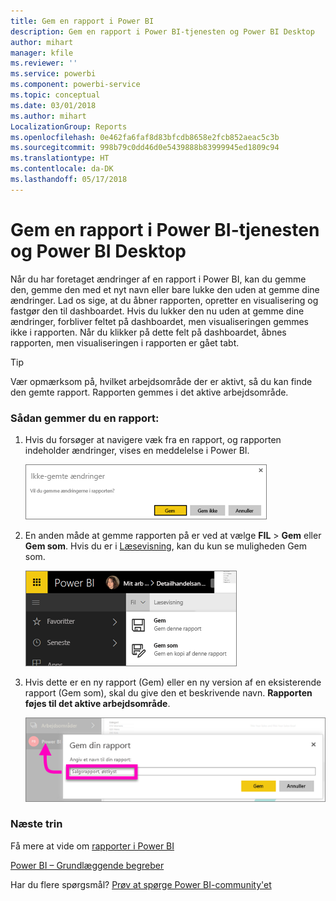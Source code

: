 ```yaml
---
title: Gem en rapport i Power BI
description: Gem en rapport i Power BI-tjenesten og Power BI Desktop
author: mihart
manager: kfile
ms.reviewer: ''
ms.service: powerbi
ms.component: powerbi-service
ms.topic: conceptual
ms.date: 03/01/2018
ms.author: mihart
LocalizationGroup: Reports
ms.openlocfilehash: 0e462fa6faf8d83bfcdb8658e2fcb852aeac5c3b
ms.sourcegitcommit: 998b79c0dd46d0e5439888b83999945ed1809c94
ms.translationtype: HT
ms.contentlocale: da-DK
ms.lasthandoff: 05/17/2018
---
```

# <a name="save-a-report-in-power-bi-service-and-power-bi-desktop"></a>Gem en rapport i Power BI-tjenesten og Power BI Desktop
Når du har foretaget ændringer af en rapport i Power BI, kan du gemme den, gemme den med et nyt navn eller bare lukke den uden at gemme dine ændringer. Lad os sige, at du åbner rapporten, opretter en visualisering og fastgør den til dashboardet. Hvis du lukker den nu uden at gemme dine ændringer, forbliver feltet på dashboardet, men visualiseringen gemmes ikke i rapporten. Når du klikker på dette felt på dashboardet, åbnes rapporten, men visualiseringen i rapporten er gået tabt.

> [!TIP]
> Vær opmærksom på, hvilket arbejdsområde der er aktivt, så du kan finde den gemte rapport. Rapporten gemmes i det aktive arbejdsområde.
> 
> 

### <a name="to-save-a-report"></a>Sådan gemmer du en rapport:
1. Hvis du forsøger at navigere væk fra en rapport, og rapporten indeholder ændringer, vises en meddelelse i Power BI.
   
   ![Gem ændringer](media/service-report-save/power-bi-unsaved.png)
2. En anden måde at gemme rapporten på er ved at vælge **FIL** \> **Gem** eller **Gem som**. Hvis du er i [Læsevisning](service-reading-view-and-editing-view.md), kan du kun se muligheden Gem som. 
   
   ![Gem rapport](media/service-report-save/power-bi-save-new.png)
3. Hvis dette er en ny rapport (Gem) eller en ny version af en eksisterende rapport (Gem som), skal du give den et beskrivende navn.  **Rapporten føjes til det aktive arbejdsområde**.
   
    ![navngiv rapporten](media/service-report-save/power-bi-save-dialog.png)

### <a name="next-steps"></a>Næste trin
Få mere at vide om [rapporter i Power BI](service-reports.md)

[Power BI – Grundlæggende begreber](service-basic-concepts.md)

Har du flere spørgsmål? [Prøv at spørge Power BI-community'et](http://community.powerbi.com/)


